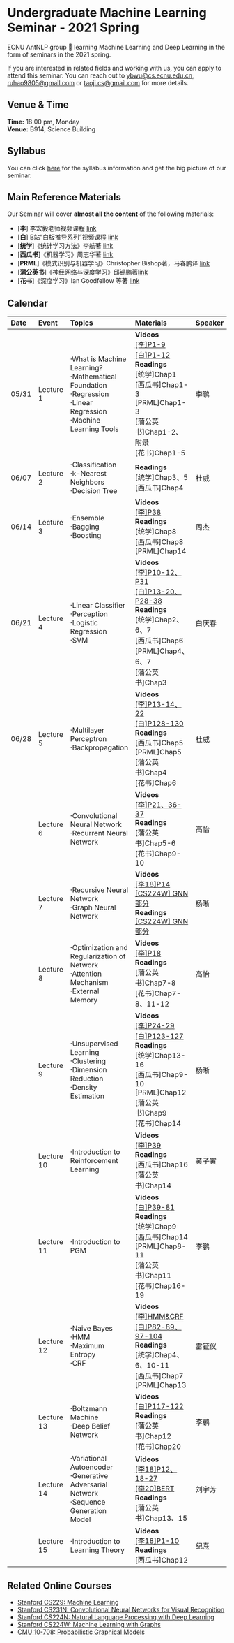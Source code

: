# Undergraduate Machine Learning Seminar - 2021 Spring


ECNU AntNLP group 🐜 learning Machine Learning and Deep Learning in the form of seminars in the 2021 spring.

If you are interested in related fields and working with us, you can apply to attend this seminar. You can reach out to ybwu@cs.ecnu.edu.cn, ruhao9805@gmail.com or taoji.cs@gmail.com for more details.



## Venue & Time
**Time:** 18:00 pm, Monday    
**Venue:** B914, Science Building

## Syllabus
You can click [here](./syllabus.md) for the syllabus information and get the big picture of our seminar.



## Main Reference Materials

Our Seminar will cover **almost all the content** of the following materials:

- [**李**] 李宏毅老师视频课程 [link](https://speech.ee.ntu.edu.tw/~tlkagk/)
- [**白**] B站“白板推导系列”视频课程 [link](https://www.bilibili.com/video/BV1aE411o7qd?p=6)
- [**统学**]《统计学习方法》李航著 [link](https://book.douban.com/subject/33437381/)
- [**西瓜书**]《机器学习》周志华著 [link](https://book.douban.com/subject/26708119/)
- [**PRML**]《模式识别与机器学习》Christopher Bishop著，马春鹏译 [link](https://book.douban.com/subject/2061116/)
- [**蒲公英书**]《神经网络与深度学习》邱锡鹏著[link](https://nndl.github.io/)
- [**花书**]《深度学习》Ian Goodfellow 等著 [link](https://www.deeplearningbook.org/)





## Calendar

| Date|  Event   |    Topics | Materials | Speaker |
| :-- | :-------- | :-------- | :---- | :--- |
|05/31| Lecture 1  | ·What is Machine Learning?<br>·Mathematical Foundation<br>·Regression<br>·Linear Regression<br>·Machine Learning Tools   |**Videos**<br> [[李]P1-9](https://www.bilibili.com/video/BV13x411v7US?from=search&seid=3055615304013256096)<br>[[白]P1-12](https://www.bilibili.com/video/BV1aE411o7qd?from=search&seid=5348039664676221956)<br>**Readings** <br> [统学]Chap1<br>[西瓜书]Chap1-3<br>[PRML]Chap1-3<br>[蒲公英书]Chap1-2、附录<br>[花书]Chap1-5  | 李鹏 |
|06/07| Lecture 2  |·Classification<br>·k-Nearest Neighbors<br>·Decision Tree   |**Readings**<br>[统学]Chap3、5<br>[西瓜书]Chap4    | 杜威 |  
|06/14| Lecture 3  | ·Ensemble<br>·Bagging<br>·Boosting    |**Videos**<br>[[李]P38](https://www.bilibili.com/video/BV13x411v7US?p=38)<br>**Readings**<br>[统学]Chap8<br>[西瓜书]Chap8<br>[PRML]Chap14   |  周杰|  
|06/21|Lecture 4 |·Linear Classifier<br>·Perception<br>·Logistic Regression<br>·SVM |**Videos**<br>[[李]P10-12、P31](https://www.bilibili.com/video/BV13x411v7US?p=10)<br>[[白]P13-20、P28-38](https://www.bilibili.com/video/BV1aE411o7qd?p=13)<br>**Readings**<br>[统学]Chap2、6、7<br>[西瓜书]Chap6<br>[PRML]Chap4、6、7<br>[蒲公英书]Chap3| 白庆春|
|06/28|Lecture 5 |·Multilayer Perceptron<br>·Backpropagation |**Videos**<br>[[李]P13-14、22](https://www.bilibili.com/video/BV13x411v7US?p=13)<br>[[白]P128-130](https://www.bilibili.com/video/BV1aE411o7qd?p=128)<br>**Readings**<br>[西瓜书]Chap5<br>[PRML]Chap5<br>[蒲公英书]Chap4<br>[花书]Chap6| 杜威|
||Lecture 6 |·Convolutional Neural Network<br>·Recurrent Neural Network  |**Videos**<br>[[李]P21、36-37](https://www.bilibili.com/video/BV13x411v7US?p=21)<br>**Readings**<br>[蒲公英书]Chap5-6<br>[花书]Chap9-10|高怡 |
||Lecture 7|·Recursive Neural Network<br>·Graph Neural Network |**Videos**<br>[[李18]P14](https://www.bilibili.com/video/BV1gt411U7tX?p=14)<br>[[CS224W] GNN部分](https://www.bilibili.com/video/BV1jE41177A4?p=10)<br>**Readings**<br>[[CS224W] GNN部分](http://web.stanford.edu/class/cs224w/index.html#schedule) | 杨晰|
||Lecture 8|·Optimization and Regularization of Network<br>·Attention Mechanism<br>·External Memory |**Videos**<br>[[李]P18](https://www.bilibili.com/video/BV13x411v7US?p=18)<br>**Readings**<br>[蒲公英书]Chap7-8<br>[花书]Chap7-8、11-12 | 高怡|
||Lecture 9|·Unsupervised Learning<br>·Clustering<br>·Dimension Reduction<br>·Density Estimation |**Videos**<br>[[李]P24-29](https://www.bilibili.com/video/BV13x411v7US?p=24)<br>[[白]P123-127](https://www.bilibili.com/video/BV1aE411o7qd?p=123)<br>**Readings**<br>[统学]Chap13-16<br>[西瓜书]Chap9-10<br>[PRML]Chap12<br>[蒲公英书]Chap9<br>[花书]Chap14|杨晰 |
||Lecture 10 |·Introduction to Reinforcement Learning |**Videos**<br>[[李]P39](https://www.bilibili.com/video/BV13x411v7US?p=39)<br>**Readings**<br>[西瓜书]Chap16<br>[蒲公英书]Chap14 | 黄子寅|
||Lecture 11 |·Introduction to PGM |**Videos**<br>[[白]P39-81](https://www.bilibili.com/video/BV1aE411o7qd?p=39)<br>**Readings**<br>[统学]Chap9<br>[西瓜书]Chap14<br>[PRML]Chap8-11<br>[蒲公英书]Chap11<br>[花书]Chap16-19| 李鹏|
||Lecture 12 |·Naive Bayes<br>·HMM<br>·Maximum Entropy<br>·CRF |**Videos**<br>[[李]HMM&CRF](https://www.bilibili.com/video/BV1zJ411575b?from=search&seid=7199918413166459805)<br>[[白]P82-89、97-104](https://www.bilibili.com/video/BV1aE411o7qd?p=82)<br>**Readings**<br>[统学]Chap4、6、10-11<br>[西瓜书]Chap7<br>[PRML]Chap13 | 雷钲仪 |
||Lecture 13 |·Boltzmann Machine<br>·Deep Belief Network|**Videos**<br>[[白]P117-122](https://www.bilibili.com/video/BV1aE411o7qd?p=117)<br>**Readings**<br>[蒲公英书]Chap12<br>[花书]Chap20| 李鹏|
||Lecture 14 |·Variational Autoencoder<br>·Generative Adversarial Network<br>·Sequence Generation Model|**Videos**<br>[[李18]P12、18-27](https://www.bilibili.com/video/BV1gt411U7tX?p=12)<br>[[李20]BERT](https://www.bilibili.com/video/BV1JE411g7XF?p=63)<br>**Readings**<br>[蒲公英书]Chap13、15| 刘宇芳|
||Lecture 15 |·Introduction to Learning Theory|**Videos**<br>[[李18]P1-10](https://www.bilibili.com/video/BV1gt411U7tX?p=1)<br>**Readings**<br>[西瓜书]Chap12 | 纪焘|

## Related Online Courses
- [Stanford CS229: Machine Learning](http://cs229.stanford.edu/)
- [Stanford CS231N: Convolutional Neural Networks for Visual Recognition](http://cs231n.stanford.edu/)
- [Stanford CS224N: Natural Language Processing with Deep Learning](http://web.stanford.edu/class/cs224n/)
- [Stanford CS224W: Machine Learning with Graphs](http://web.stanford.edu/class/cs224w/)
- [CMU 10-708: Probabilistic Graphical Models](http://www.cs.cmu.edu/~epxing/Class/10708-20/)

